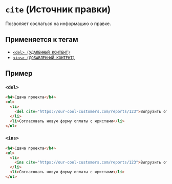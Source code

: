# `cite` (Источник правки)

Позволяет сослаться на информацию о правке.

## Применяется к тегам

- [`<del> (УДАЛЕННЫЙ КОНТЕНТ)`](<../TAGS INLINE/del (УДАЛЕННЫЙ КОНТЕНТ).md>)
- [`<ins> (ДОБАВЛЕННЫЙ КОНТЕНТ)`](<../TAGS INLINE/ins (ДОБАВЛЕННЫЙ КОНТЕНТ).md>)

## Пример

### `<del>`

```html
<h4>Сдача проекта</h4>
<ul>
  <li>
    <del cite="https://our-cool-customers.com/reports/123">Выгрузить отчёт в сервис заказчика</del>
  </li>
  <li>Согласовать новую форму оплаты с юристами</li>
</ul>
```

### `<ins>`

```html
<h4>Сдача проекта</h4>
<ul>
  <li>
    <ins cite="https://our-cool-customers.com/reports/123">Выгрузить отчёт в сервис заказчика</ins>
  </li>
  <li>Согласовать новую форму оплаты с юристами</li>
</ul>
```
